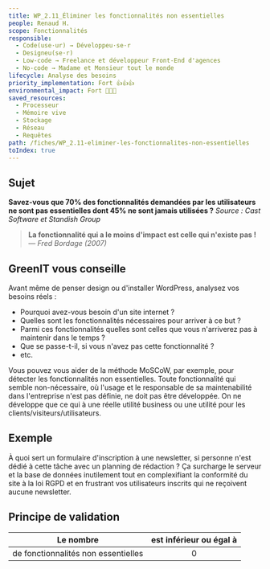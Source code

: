 ```yaml
---
title: WP_2.11_Éliminer les fonctionnalités non essentielles
people: Renaud H.
scope: Fonctionnalités
responsible:
  - Code(use·ur) → Développeu·se·r
  - Designeu(se·r)
  - Low-code → Freelance et développeur Front-End d'agences
  - No-code → Madame et Monsieur tout le monde
lifecycle: Analyse des besoins
priority_implementation: Fort 👍👍👍
environmental_impact: Fort 🌱🌱🌱
saved_resources:
  - Processeur
  - Mémoire vive
  - Stockage
  - Réseau
  - Requêtes
path: /fiches/WP_2.11-eliminer-les-fonctionnalites-non-essentielles
toIndex: true
---
```


## Sujet

**Savez-vous que 70% des fonctionnalités demandées par les utilisateurs ne sont pas essentielles dont 45% ne sont jamais utilisées ?**
_Source : Cast Software et Standish Group_

> **La fonctionnalité qui a le moins d'impact est celle qui n'existe pas !**  
> _— Fred Bordage (2007)_

## GreenIT vous conseille

Avant même de penser design ou d'installer WordPress, analysez vos besoins réels :

- Pourquoi avez-vous besoin d'un site internet ?
- Quelles sont les fonctionnalités nécessaires pour arriver à ce but ?
- Parmi ces fonctionnalités quelles sont celles que vous n'arriverez pas à maintenir dans le temps ?
- Que se passe-t-il, si vous n'avez pas cette fonctionnalité ?
- etc.

Vous pouvez vous aider de la méthode MoSCoW, par exemple, pour détecter les fonctionnalités non essentielles. Toute fonctionnalité qui semble non-nécessaire, où l'usage et le responsable de sa maintenabilité dans l'entreprise n'est pas définie, ne doit pas être développée. On ne développe que ce qui à une réelle utilité business ou une utilité pour les clients/visiteurs/utilisateurs.

## Exemple

À quoi sert un formulaire d'inscription à une newsletter, si personne n'est dédié à cette tâche avec un planning de rédaction ? Ça surcharge le serveur et la base de données inutilement tout en complexifiant la conformité du site à la loi RGPD et en frustrant vos utilisateurs inscrits qui ne reçoivent aucune newsletter.

## Principe de validation

| Le nombre                           | est inférieur ou égal à |
| ----------------------------------- | :---------------------: |
| de fonctionnalités non essentielles |            0            |
